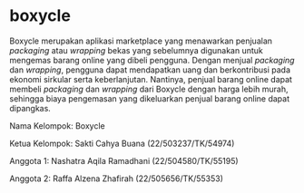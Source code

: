 # boxycle

Boxycle merupakan aplikasi marketplace yang menawarkan penjualan _packaging_ atau _wrapping_ bekas yang sebelumnya digunakan untuk mengemas barang online yang dibeli pengguna. Dengan menjual _packaging_ dan _wrapping_, pengguna dapat mendapatkan uang dan berkontribusi pada ekonomi sirkular serta keberlanjutan. Nantinya, penjual barang online dapat membeli _packaging_ dan _wrapping_ dari Boxycle dengan harga lebih murah, sehingga biaya pengemasan yang dikeluarkan penjual barang online dapat dipangkas.

Nama Kelompok: Boxycle

Ketua Kelompok: Sakti Cahya Buana (22/503237/TK/54974)

Anggota 1: Nashatra Aqila Ramadhani (22/504580/TK/55195)

Anggota 2: Raffa Alzena Zhafirah (22/505656/TK/55353)
